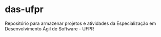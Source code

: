 # das-ufpr
Repositório para armazenar projetos e atividades da Especialização em Desenvolvimento Ágil de Software - UFPR
